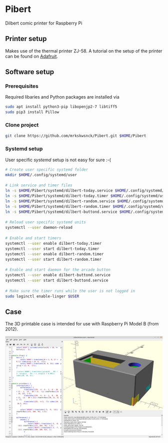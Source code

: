 # Pibert

Dilbert comic printer for Raspberry Pi

## Printer setup

Makes use of the thermal printer ZJ-58.
A tutorial on the setup of the printer can be found on [Adafruit](https://learn.adafruit.com/instant-camera-using-raspberry-pi-and-thermal-printer/system-setup).

## Software setup

### Prerequisites

Required libaries and Python packages are installed via

```bash
sudo apt install python3-pip libopenjp2-7 libtiff5
sudo pip3 install Pillow
```

### Clone project

```bash
git clone https://github.com/mrkskwsnck/Pibert.git $HOME/Pibert
```

### Systemd setup

User specific _systemd_ setup is not easy for sure :-(

```bash
# Create user specific systemd folder
mkdir $HOME/.config/systemd/user

# Link service and timer files
ln -s $HOME/Pibert/systemd/dilbert-today.service $HOME/.config/systemd/user
ln -s $HOME/Pibert/systemd/dilbert-today.timer $HOME/.config/systemd/user
ln -s $HOME/Pibert/systemd/dilbert-random.service $HOME/.config/systemd/user
ln -s $HOME/Pibert/systemd/dilbert-random.timer $HOME/.config/systemd/user
ln -s $HOME/Pibert/systemd/dilbert-buttond.service $HOME/.config/systemd/user

# Reload user specific systemd units
systemctl --user daemon-reload

# Enable and start timers
systemctl --user enable dilbert-today.timer
systemctl --user start dilbert-today.timer
systemctl --user enable dilbert-random.timer
systemctl --user start dilbert-random.timer

# Enable and start daemon for the arcade button
systemctl --user enable dilbert-buttond.service
systemctl --user start dilbert-buttond.service

# Make sure the timer runs while the user is not logged in
sudo loginctl enable-linger $USER
```

## Case

The 3D printable case is intended for use with Raspberry Pi Model B (from 2012).

![3D printable case model](thingy/DilbertPrinter_case.png)
